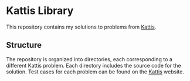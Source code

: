 # Kattis Library

This repository contains my solutions to problems from [Kattis](https://open.kattis.com).

## Structure

The repository is organized into directories, each corresponding to a different Kattis problem. Each directory includes the source code for the solution. Test cases for each problem can be found on the [Kattis](https://open.kattis.com) website.

